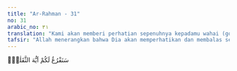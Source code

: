 ```yaml
---
title: "Ar-Rahman - 31"
no: 31
arabic_no: ٣١
translation: "Kami akan memberi perhatian sepenuhnya kepadamu wahai (golongan) manusia dan jin! "
tafsir: "Allah menerangkan bahwa Dia akan memperhatikan dan membalas segala amal perbuatan sekalian manusia dan jin, ayat ini merupakan ancaman yang sangat menakutkan, bagi seluruh hambaNya agar ingat pada hari pembalasan."
---
```


سَنَفْرُغُ لَكُمْ اَيُّهَ الثَّقَلٰنِۚ  
